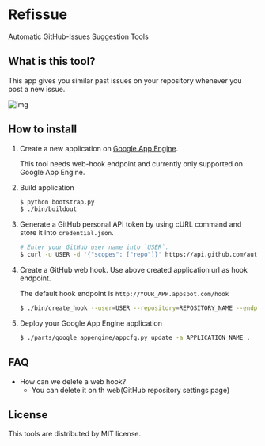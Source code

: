 Refissue
=========
Automatic GitHub-Issues Suggestion Tools

What is this tool?
-------------------
This app gives you similar past issues on your repository whenever you post a new issue.

![img](https://raw.github.com/addsict/refissue/master/imgs/img1.png)

How to install
----------------

1. Create a new application on [Google App Engine](https://appengine.google.com/).

    This tool needs web-hook endpoint and currently only supported on Google App Engine.

1. Build application

    ```sh
    $ python bootstrap.py
    $ ./bin/buildout
    ```

1. Generate a GitHub personal API token by using cURL command and store it into `credential.json`.

    ```sh
    # Enter your GitHub user name into `USER`.
    $ curl -u USER -d '{"scopes": ["repo"]}' https://api.github.com/authorizations > credential.json
    ```

1. Create a GitHub web hook. Use above created application url as hook endpoint.

    The default hook endpoint is `http://YOUR_APP.appspot.com/hook`

    ```sh
    $ ./bin/create_hook --user=USER --repository=REPOSITORY_NAME --endpoint=HOOK_ENDPOINT
    ```

1. Deploy your Google App Engine application

    ```sh
    $ ./parts/google_appengine/appcfg.py update -a APPLICATION_NAME .
    ```

FAQ
-----
- How can we delete a web hook?
    - You can delete it on th web(GitHub repository settings page)


License
---------
This tools are distributed by MIT license.
